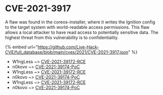 # CVE-2021-3917

A flaw was found in the coreos-installer, where it writes the Ignition config to the target system with world-readable access permissions. This flaw allows a local attacker to have read access to potentially sensitive data. The highest threat from this vulnerability is to confidentiality.

{% embed url="https://github.com/Live-Hack-CVE/full_database/blob/main/cves/2021/CVE-2021-3917.json" %}


* W1ngLess ~> [CVE-2021-39172-RCE](https://www.alice-snow.ru/2021/database/cve-2021-3917/cve-2021-39172-rce-w1ngless)
* n0kovo ~> [CVE-2021-39174-PoC](https://www.alice-snow.ru/2021/database/cve-2021-3917/cve-2021-39174-poc-n0kovo)
* W1ngLess ~> [CVE-2021-39172-RCE](https://www.alice-snow.ru/2021/database/cve-2021-3917/cve-2021-39172-rce-w1ngless)
* n0kovo ~> [CVE-2021-39174-PoC](https://www.alice-snow.ru/2021/database/cve-2021-3917/cve-2021-39174-poc-n0kovo)
* W1ngLess ~> [CVE-2021-39172-RCE](https://www.alice-snow.ru/2021/database/cve-2021-3917/cve-2021-39172-rce-w1ngless)
* n0kovo ~> [CVE-2021-39174-PoC](https://www.alice-snow.ru/2021/database/cve-2021-3917/cve-2021-39174-poc-n0kovo)